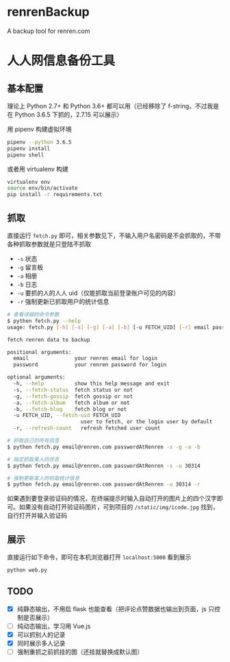 # renrenBackup

A backup tool for renren.com


# 人人网信息备份工具

## 基本配置

理论上 Python 2.7+ 和 Python 3.6+ 都可以用（已经移除了 f-string，不过我是在 Python 3.6.5 下抓的，2.7.15 可以展示）

用 pipenv 构建虚拟环境

```bash
pipenv --python 3.6.5
pipenv install
pipenv shell
```

或者用 virtualenv 构建

```bash
virtualenv env
source env/bin/activate
pip install -r requirements.txt
```

## 抓取

直接运行 `fetch.py` 即可，相关参数见下，不输入用户名密码是不会抓取的，不带各种抓取参数就是只登陆不抓取

* `-s` 状态
* `-g` 留言板
* `-a` 相册
* `-b` 日志
* `-u` 要抓的人的人人 uid（仅能抓取当前登录账户可见的内容）
* `-r` 强制更新已抓取用户的统计信息

```bash
# 查看详细的命令参数
$ python fetch.py --help
usage: fetch.py [-h] [-s] [-g] [-a] [-b] [-u FETCH_UID] [-r] email password

fetch renren data to backup

positional arguments:
  email               your renren email for login
  password            your renren password for login

optional arguments:
  -h, --help          show this help message and exit
  -s, --fetch-status  fetch status or not
  -g, --fetch-gossip  fetch gossip or not
  -a, --fetch-album   fetch album or not
  -b, --fetch-blog    fetch blog or not
  -u FETCH_UID, --fetch-uid FETCH_UID
                        user to fetch, or the login user by default
  -r, --refresh-count   refresh fetched user count

# 抓取自己的所有信息
$ python fetch.py email@renren.com passwordAtRenren -s -g -a -b

# 指定抓取某人的状态
$ python fetch.py email@renren.com passwordAtRenren -s -u 30314

# 强制更新某人的抓取统计信息
$ python fetch.py email@renren.com passwordAtRenren -u 30314 -r
```

如果遇到要登录验证码的情况，在终端提示时输入自动打开的图片上的四个汉字即可。如果没有自动打开验证码图片，可到项目的 `/static/img/icode.jpg` 找到，自行打开并输入验证码

## 展示

直接运行如下命令，即可在本机浏览器打开 `localhost:5000` 看到展示

```bash
python web.py
```

## TODO

- [x] 纯静态输出，不用启 flask 也能查看（把评论点赞数据也输出到页面，js 只控制是否展示）
- [ ] 纯动态输出，学习用 Vue.js
- [x] 可以抓别人的记录
- [x] 同时展示多人记录
- [ ] 强制重抓之前抓挂的图（还挂就替换成默认图）